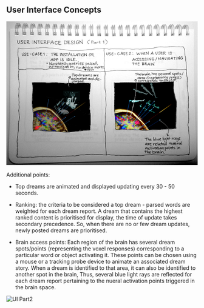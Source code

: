 ## User Interface Concepts


![UI Part1](../project_images/UI1.png?raw=true "UI Part1")

Additional points:

* Top dreams are animated and displayed updating every 30 - 50 seconds.

* Ranking: the criteria to be considered a top dream - parsed words are weighted for each dream report. A dream that contains the highest ranked content is prioritised for display, the time of update takes secondary precedence. So, when there are no or few dream updates, newly posted dreams are prioritised. 

* Brain access points: Each region of the brain has several dream spots/points (representing the voxel responses) corresponding to a particular word or object activating it. These points can be chosen using a mouse or a tracking probe device to animate an associated dream story. When a dream is identified to that area, it can also be identified to another spot in the brain, Thus, several blue light rays are reflected for each dream report pertaining to the nueral activation points triggered in the brain space.


![UI Part2](../project_images/UI2.png?raw=true "UI Part2")
